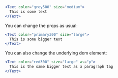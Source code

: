 ```jsx harmony
<Text color="grey500" size="medium">
  This is some text
</Text>
```

You can change the props as usual:

```jsx harmony
<Text color="primary300" size="large">
  This is some bigger text
</Text>
```

You can also change the underlying dom element:

```jsx harmony
<Text color="red300" size="large" as="p">
  This is the same bigger text as a paragraph tag
</Text>
```
